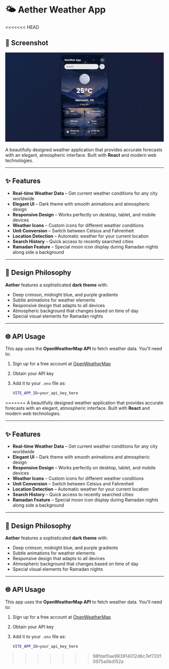 # 🌤️ Aether Weather App

<<<<<<< HEAD

## 📸 Screenshot

![App Screenshot](/public/screenshot.png)


A beautifully designed weather application that provides accurate forecasts with an elegant, atmospheric interface. Built with **React** and modern web technologies.

---

## ✨ Features

- **Real-time Weather Data** – Get current weather conditions for any city worldwide  
- **Elegant UI** – Dark theme with smooth animations and atmospheric design  
- **Responsive Design** – Works perfectly on desktop, tablet, and mobile devices  
- **Weather Icons** – Custom icons for different weather conditions  
- **Unit Conversion** – Switch between Celsius and Fahrenheit  
- **Location Detection** – Automatic weather for your current location  
- **Search History** – Quick access to recently searched cities  
- **Ramadan Feature** – Special moon icon display during Ramadan nights along side a background 

---

## 🎨 Design Philosophy

**Aether** features a sophisticated **dark theme** with:

- Deep crimson, midnight blue, and purple gradients  
- Subtle animations for weather elements  
- Responsive design that adapts to all devices  
- Atmospheric background that changes based on time of day  
- Special visual elements for Ramadan nights  

---

## 🌐 API Usage

This app uses the **OpenWeatherMap API** to fetch weather data. You'll need to:

1. Sign up for a free account at [OpenWeatherMap](https://openweathermap.org/)  
2. Obtain your API key  
3. Add it to your `.env` file as:  

   ```bash
   VITE_APP_ID=your_api_key_here

=======
A beautifully designed weather application that provides accurate forecasts with an elegant, atmospheric interface. Built with **React** and modern web technologies.

---

## ✨ Features

- **Real-time Weather Data** – Get current weather conditions for any city worldwide  
- **Elegant UI** – Dark theme with smooth animations and atmospheric design  
- **Responsive Design** – Works perfectly on desktop, tablet, and mobile devices  
- **Weather Icons** – Custom icons for different weather conditions  
- **Unit Conversion** – Switch between Celsius and Fahrenheit  
- **Location Detection** – Automatic weather for your current location  
- **Search History** – Quick access to recently searched cities  
- **Ramadan Feature** – Special moon icon display during Ramadan nights along side a background 

---

## 🎨 Design Philosophy

**Aether** features a sophisticated **dark theme** with:

- Deep crimson, midnight blue, and purple gradients  
- Subtle animations for weather elements  
- Responsive design that adapts to all devices  
- Atmospheric background that changes based on time of day  
- Special visual elements for Ramadan nights  

---

## 🌐 API Usage

This app uses the **OpenWeatherMap API** to fetch weather data. You'll need to:

1. Sign up for a free account at [OpenWeatherMap](https://openweathermap.org/)  
2. Obtain your API key  
3. Add it to your `.env` file as:  

   ```bash
   VITE_APP_ID=your_api_key_here

>>>>>>> 98fdaf0ae983914012d6c7ef72010975a0bd152a

